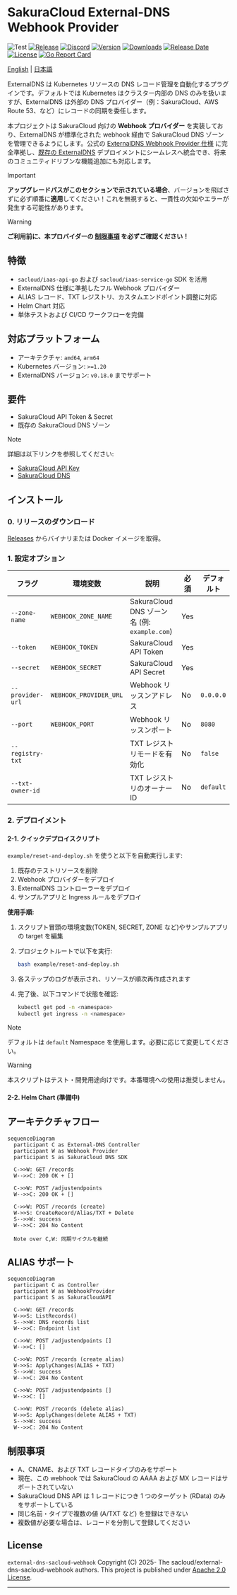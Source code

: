 # SakuraCloud External-DNS Webhook Provider

![Test](https://github.com/sacloud/external-dns-sacloud-webhook/workflows/Tests/badge.svg)
[![Release](https://github.com/sacloud/external-dns-sacloud-webhook/actions/workflows/release.yml/badge.svg)](https://github.com/sacloud/external-dns-sacloud-webhook/actions/workflows/release.yml)
[![Discord](https://img.shields.io/badge/Discord-SAKURA%20Users-blue)](https://discord.gg/yUEDN8hbMf)
[![Version](https://img.shields.io/github/v/tag/sacloud/external-dns-sacloud-webhook)](https://github.com/sacloud/external-dns-sacloud-webhook/releases/latest)
[![Downloads](https://img.shields.io/github/downloads/sacloud/external-dns-sacloud-webhook/total)](https://github.com/sacloud/external-dns-sacloud-webhook/releases)
[![Release Date](https://img.shields.io/github/release-date/sacloud/external-dns-sacloud-webhook?style=badge)](https://github.com/sacloud/external-dns-sacloud-webhook/releases)
[![License](https://img.shields.io/github/license/sacloud/external-dns-sacloud-webhook.svg)](https://github.com/sacloud/external-dns-sacloud-webhook/blob/main/LICENSE)
[![Go Report Card](https://goreportcard.com/badge/github.com/sacloud/external-dns-sacloud-webhook)](https://goreportcard.com/report/github.com/sacloud/external-dns-sacloud-webhook)

<p align="left">
  <a href="README.md">English</a> |
  <a href="README.ja.md">日本語</a>
</p>

ExternalDNS は Kubernetes リソースの DNS レコード管理を自動化するプラグインです。デフォルトでは Kubernetes はクラスター内部の DNS のみを扱いますが、ExternalDNS は外部の DNS プロバイダー（例：SakuraCloud、AWS Route 53、など）にレコードの同期を委任します。

本プロジェクトは SakuraCloud 向けの **Webhook プロバイダー** を実装しており、ExternalDNS が標準化された webhook 経由で SakuraCloud DNS ゾーンを管理できるようにします。公式の [ExternalDNS Webhook Provider 仕様](https://kubernetes-sigs.github.io/external-dns/v0.14.2/tutorials/webhook-provider) に完全準拠し、[既存の ExternalDNS](https://github.com/kubernetes-sigs/external-dns) デプロイメントにシームレスへ統合でき、将来のコミュニティドリブンな機能追加にも対応します。

> [!IMPORTANT]
> **アップグレードパスがこのセクションで示されている場合**、バージョンを飛ばさずに必ず順番に**適用**してください！これを無視すると、一貫性の欠如やエラーが発生する可能性があります。

> [!WARNING]
> **ご利用前に、本プロバイダーの [制限事項](#制限事項) を必ずご確認ください！**

## 特徴

* `sacloud/iaas-api-go` および `sacloud/iaas-service-go` SDK を活用
* ExternalDNS 仕様に準拠したフル Webhook プロバイダー
* ALIAS レコード、TXT レジストリ、カスタムエンドポイント調整に対応
* Helm Chart 対応
* 単体テストおよび CI/CD ワークフローを完備

## 対応プラットフォーム

* アーキテクチャ: `amd64`, `arm64`
* Kubernetes バージョン: `>=1.20`
* ExternalDNS バージョン: `v0.18.0` までサポート

## 要件

* SakuraCloud API Token & Secret
* 既存の SakuraCloud DNS ゾーン

> [!NOTE]
> 詳細は以下リンクを参照してください:
>
> * [SakuraCloud API Key](https://manual.sakura.ad.jp/cloud/api/apikey.html#apikey)
> * [SakuraCloud DNS](https://manual.sakura.ad.jp/cloud/appliance/dns/index.html)

## インストール

### 0. リリースのダウンロード

[Releases](https://github.com/sacloud/external-dns-sacloud-webhook/releases) からバイナリまたは Docker イメージを取得。

### 1. 設定オプション

| フラグ              | 環境変数                   | 説明                                      | 必須  | デフォルト     |
| ---------------- | ---------------------- | --------------------------------------- | --- | --------- |
| `--zone-name`    | `WEBHOOK_ZONE_NAME`    | SakuraCloud DNS ゾーン名 (例: `example.com`) | Yes |           |
| `--token`        | `WEBHOOK_TOKEN`        | SakuraCloud API Token                   | Yes |           |
| `--secret`       | `WEBHOOK_SECRET`       | SakuraCloud API Secret                  | Yes |           |
| `--provider-url` | `WEBHOOK_PROVIDER_URL` | Webhook リッスンアドレス                        | No  | `0.0.0.0` |
| `--port`         | `WEBHOOK_PORT`         | Webhook リッスンポート                         | No  | `8080`    |
| `--registry-txt` |                        | TXT レジストリモードを有効化                        | No  | `false`   |
| `--txt-owner-id` |                        | TXT レジストリのオーナー ID                       | No  | `default` |

### 2. デプロイメント

#### 2-1. クイックデプロイスクリプト

`example/reset-and-deploy.sh` を使うと以下を自動実行します:

1. 既存のテストリソースを削除
2. Webhook プロバイダーをデプロイ
3. ExternalDNS コントローラーをデプロイ
4. サンプルアプリと Ingress ルールをデプロイ

**使用手順:**

1. スクリプト冒頭の環境変数(TOKEN, SECRET, ZONE など)やサンプルアプリの target を編集
2. プロジェクトルートで以下を実行:

   ```bash
   bash example/reset-and-deploy.sh
   ```
3. 各ステップのログが表示され、リソースが順次再作成されます
4. 完了後、以下コマンドで状態を確認:

   ```bash
   kubectl get pod -n <namespace>
   kubectl get ingress -n <namespace>
   ```

> [!NOTE]
> デフォルトは `default` Namespace を使用します。必要に応じて変更してください。

> [!WARNING]
> 本スクリプトはテスト・開発用途向けです。本番環境への使用は推奨しません。

#### 2-2. Helm Chart (準備中)

## アーキテクチャフロー

```mermaid
sequenceDiagram
  participant C as External-DNS Controller
  participant W as Webhook Provider
  participant S as SakuraCloud DNS SDK

  C->>W: GET /records
  W-->>C: 200 OK + []

  C->>W: POST /adjustendpoints
  W-->>C: 200 OK + []

  C->>W: POST /records (create)
  W->>S: CreateRecord/Alias/TXT + Delete
  S-->>W: success
  W-->>C: 204 No Content

  Note over C,W: 同期サイクルを継続
```

## ALIAS サポート

```mermaid
sequenceDiagram
  participant C as Controller
  participant W as WebhookProvider
  participant S as SakuraCloudAPI

  C->>W: GET /records
  W->>S: ListRecords()
  S-->>W: DNS records list
  W-->>C: Endpoint list

  C->>W: POST /adjustendpoints []
  W-->>C: []

  C->>W: POST /records (create alias)
  W->>S: ApplyChanges(ALIAS + TXT)
  S-->>W: success
  W-->>C: 204 No Content

  C->>W: POST /adjustendpoints []
  W-->>C: []

  C->>W: POST /records (delete alias)
  W->>S: ApplyChanges(delete ALIAS + TXT)
  S-->>W: success
  W-->>C: 204 No Content
```

## 制限事項

- A、CNAME、および TXT レコードタイプのみをサポート
- 現在、この webhook では SakuraCloud の AAAA および MX レコードはサポートされていない
- SakuraCloud DNS API は 1 レコードにつき 1 つのターゲット (RData) のみをサポートしている
- 同じ名前・タイプで複数の値 (A/TXT など) を登録はできない
- 複数値が必要な場合は、レコードを分割して登録してください

## License

`external-dns-sacloud-webhook` Copyright (C) 2025- The sacloud/external-dns-sacloud-webhook authors.
This project is published under [Apache 2.0 License](LICENSE).

---
